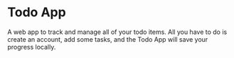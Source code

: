 # Todo App

A web app to track and manage all of your todo items. All you have to do is create an account, add some tasks,
and the Todo App will save your progress locally.


